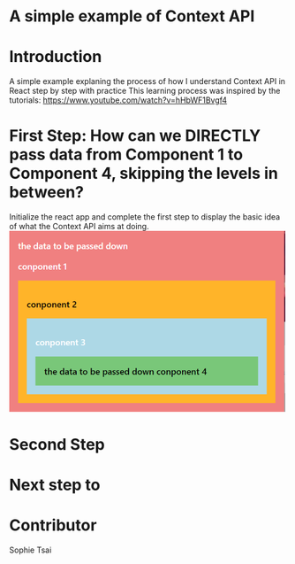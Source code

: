 # A simple example of Context API
# Introduction
A simple example explaning the process of how I understand Context API in React step by step with practice 
This learning process was inspired by the tutorials: https://www.youtube.com/watch?v=hHbWF1Bvgf4

# First Step: How can we DIRECTLY pass data from Component 1 to Component 4, skipping the levels in between?
Initialize the react app and complete the first step to display the basic idea of what the Context API aims at doing. 
<img src='screenshot-github-context/screenshot-github-context1.png' width='500px' />
# Second Step
# Next step to
# Contributor
Sophie Tsai
